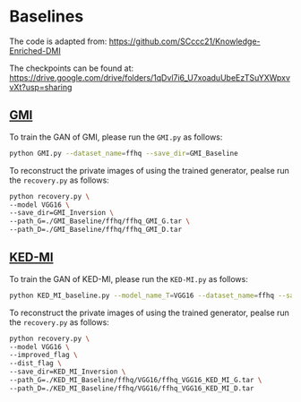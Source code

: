 # Baselines

The code is adapted from: https://github.com/SCccc21/Knowledge-Enriched-DMI

The checkpoints can be found at: https://drive.google.com/drive/folders/1qDvl7i6_U7xoaduUbeEzTSuYXWpxvvXt?usp=sharing

## [GMI](https://arxiv.org/abs/1911.07135)

To train the GAN of GMI, please run the `GMI.py` as follows:

```bash
python GMI.py --dataset_name=ffhq --save_dir=GMI_Baseline
```

To reconstruct the private images of using the trained generator, pealse run the `recovery.py` as follows:

```bash
python recovery.py \
--model VGG16 \
--save_dir=GMI_Inversion \
--path_G=./GMI_Baseline/ffhq/ffhq_GMI_G.tar \
--path_D=./GMI_Baseline/ffhq/ffhq_GMI_D.tar
```

## [KED-MI](https://arxiv.org/abs/2010.04092)

To train the GAN of KED-MI, please run the `KED-MI.py` as follows:

```bash
python KED_MI_baseline.py --model_name_T=VGG16 --dataset_name=ffhq --save_dir=KED_MI_Baseline
```

To reconstruct the private images of using the trained generator, pealse run the `recovery.py` as follows:

```bash
python recovery.py \
--model VGG16 \
--improved_flag \
--dist_flag \
--save_dir=KED_MI_Inversion \
--path_G=./KED_MI_Baseline/ffhq/VGG16/ffhq_VGG16_KED_MI_G.tar \
--path_D=./KED_MI_Baseline/ffhq/VGG16/ffhq_VGG16_KED_MI_D.tar
```



